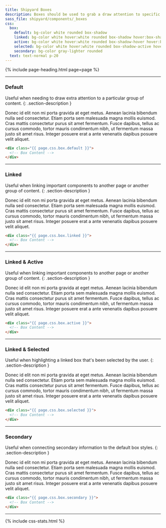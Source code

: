 ```yaml
---
title: Shipyard Boxes
description: Boxes should be used to grab a draw attention to specific groups of content, and are most useful to linked content. By default, all boxes need to have the base class of `.box` in order to function properly.
sass_file: shipyard/components/_boxes
css:
  box:
    default: bg-color white rounded box-shadow
    linked: bg-color white hover:white rounded box-shadow hover:box-shadow-hover ease-300ms cursor-pointer
    active: bg-color white hover:white rounded box-shadow-hover hover:box-shadow-hover ease-300ms cursor-pointer
    selected: bg-color white hover:white rounded box-shadow-active hover:box-shadow-active ease-300ms cursor-pointer
    secondary: bg-color gray-lighter rounded
  text: text-normal p-20
---
```


{% include page-heading.html page=page %}

---

### Default
Useful when needing to draw extra attention to a particular group of content.
{: .section-description }

<div class="{{ page.css.box.default }}">
  <p class="{{ page.css.text }}">Donec id elit non mi porta gravida at eget metus. Aenean lacinia bibendum nulla sed consectetur. Etiam porta sem malesuada magna mollis euismod. Cras mattis consectetur purus sit amet fermentum. Fusce dapibus, tellus ac cursus commodo, tortor mauris condimentum nibh, ut fermentum massa justo sit amet risus. Integer posuere erat a ante venenatis dapibus posuere velit aliquet.</p>
</div>

```html
<div class="{{ page.css.box.default }}">
  <!-- Box Content -->
</div>
```

---

### Linked
Useful when linking important components to another page or another group of content.
{: .section-description }

<div class="{{ page.css.box.linked }}">
  <p class="{{ page.css.text }}">Donec id elit non mi porta gravida at eget metus. Aenean lacinia bibendum nulla sed consectetur. Etiam porta sem malesuada magna mollis euismod. Cras mattis consectetur purus sit amet fermentum. Fusce dapibus, tellus ac cursus commodo, tortor mauris condimentum nibh, ut fermentum massa justo sit amet risus. Integer posuere erat a ante venenatis dapibus posuere velit aliquet.</p>
</div>

```html
<div class="{{ page.css.box.linked }}">
  <!-- Box Content -->
</div>
```

---

### Linked & Active
Useful when linking important components to another page or another group of content.
{: .section-description }

<div class="{{ page.css.box.active }}">
  <p class="{{ page.css.text }}">Donec id elit non mi porta gravida at eget metus. Aenean lacinia bibendum nulla sed consectetur. Etiam porta sem malesuada magna mollis euismod. Cras mattis consectetur purus sit amet fermentum. Fusce dapibus, tellus ac cursus commodo, tortor mauris condimentum nibh, ut fermentum massa justo sit amet risus. Integer posuere erat a ante venenatis dapibus posuere velit aliquet.</p>
</div>

```html
<div class="{{ page.css.box.active }}">
  <!-- Box Content -->
</div>
```

---

### Linked & Selected
Useful when highlighting a linked box that's been selected by the user.
{: .section-description }

<div class="{{ page.css.box.selected }}">
  <p class="{{ page.css.text }}">Donec id elit non mi porta gravida at eget metus. Aenean lacinia bibendum nulla sed consectetur. Etiam porta sem malesuada magna mollis euismod. Cras mattis consectetur purus sit amet fermentum. Fusce dapibus, tellus ac cursus commodo, tortor mauris condimentum nibh, ut fermentum massa justo sit amet risus. Integer posuere erat a ante venenatis dapibus posuere velit aliquet.</p>
</div>

```html
<div class="{{ page.css.box.selected }}">
  <!-- Box Content -->
</div>
```

---

### Secondary
Useful when connecting secondary information to the default box styles.
{: .section-description }

<div class="{{ page.css.box.secondary }}">
  <p class="{{ page.css.text }}">Donec id elit non mi porta gravida at eget metus. Aenean lacinia bibendum nulla sed consectetur. Etiam porta sem malesuada magna mollis euismod. Cras mattis consectetur purus sit amet fermentum. Fusce dapibus, tellus ac cursus commodo, tortor mauris condimentum nibh, ut fermentum massa justo sit amet risus. Integer posuere erat a ante venenatis dapibus posuere velit aliquet.</p>
</div>

```html
<div class="{{ page.css.box.secondary }}">
  <!-- Box Content -->
</div>
```

---

{% include css-stats.html %}
